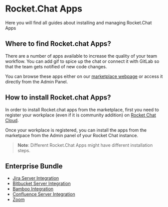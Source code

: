 # Rocket.Chat Apps

Here you will find all guides about installing and managing Rocket.Chat Apps

## Where to find Rocket.chat Apps?

There are a number of apps available to increase the quality of your team workflow. You can add gif to spice up the chat or connect it with GitLab so that the team gets notified of new code changes.

You can browse these apps either on our [marketplace webpage](https://rocket.chat/marketplace) or access it directly from the Admin Panel.

## How to install Rocket.chat Apps?

In order to install Rocket.chat apps from the marketplace, first you need to register your workplace \(even if it is community addition\) on [Rocket Chat Cloud](https://cloud.rocket.chat/).

Once your workplace is registered, you can install the apps from the marketpace from the Admin panel of your Rocket Chat instance.

> **Note**: Different Rocket.Chat Apps might have different installation steps.

## Enterprise Bundle

* [Jira Server Integration](jira-server-integration.md)
* [Bitbucket Server Integration](bitbucket-server-integration.md)
* [Bamboo Integration](bamboo-integration.md)
* [Confluence Server Integration](confluence-server-integration.md)
* [Zoom](zoom.md)

